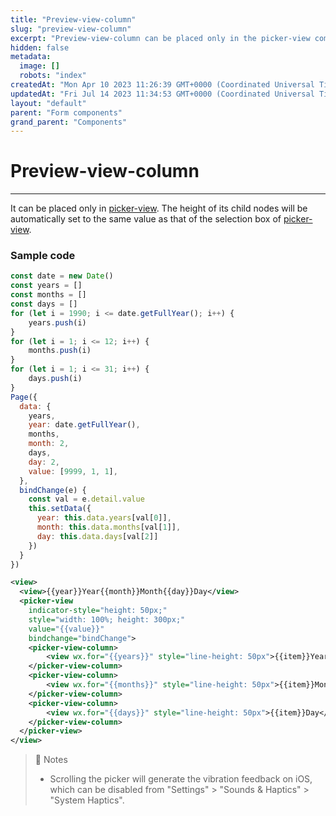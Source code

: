 ```yaml
---
title: "Preview-view-column"
slug: "preview-view-column"
excerpt: "Preview-view-column can be placed only in the picker-view component."
hidden: false
metadata: 
  image: []
  robots: "index"
createdAt: "Mon Apr 10 2023 11:26:39 GMT+0000 (Coordinated Universal Time)"
updatedAt: "Fri Jul 14 2023 11:34:53 GMT+0000 (Coordinated Universal Time)"
layout: "default"
parent: "Form components"
grand_parent: "Components"
---
```

# Preview-view-column 
*** 
It can be placed only in [picker-view](doc:picker-view). The height of its child nodes will be automatically set to the same value as that of the selection box of [picker-view](doc:picker-view).

### Sample code

```javascript JavaScript
const date = new Date()
const years = []
const months = []
const days = []
for (let i = 1990; i <= date.getFullYear(); i++) {
	years.push(i)
}
for (let i = 1; i <= 12; i++) {
	months.push(i)
}
for (let i = 1; i <= 31; i++) {
	days.push(i)
}
Page({
  data: {
    years,
    year: date.getFullYear(),
    months,
    month: 2,
    days,
    day: 2,
    value: [9999, 1, 1],
  },
  bindChange(e) {
    const val = e.detail.value
    this.setData({
      year: this.data.years[val[0]],
      month: this.data.months[val[1]],
      day: this.data.days[val[2]]
    })
  }
})

```
```xml WXML
<view>
  <view>{{year}}Year{{month}}Month{{day}}Day</view>
  <picker-view
    indicator-style="height: 50px;"
    style="width: 100%; height: 300px;"
    value="{{value}}"
    bindchange="bindChange">
    <picker-view-column>
    	<view wx.for="{{years}}" style="line-height: 50px">{{item}}Year</view>
    </picker-view-column>
    <picker-view-column>
    	<view wx.for="{{months}}" style="line-height: 50px">{{item}}Month</view>
    </picker-view-column>
    <picker-view-column>
    	<view wx.for="{{days}}" style="line-height: 50px">{{item}}Day</view>
    </picker-view-column>
  </picker-view>
</view>
```

> 📘 Notes
> 
> - Scrolling the picker will generate the vibration feedback on iOS, which can be disabled from "Settings" > "Sounds & Haptics" > "System Haptics".
